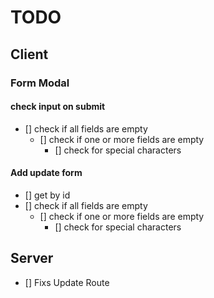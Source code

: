 # TODO

## Client

### Form Modal

#### check input on submit

- [] check if all fields are empty
  - [] check if one or more fields are empty
    - [] check for special characters

#### Add update form

- [] get by id
- [] check if all fields are empty
  - [] check if one or more fields are empty
    - [] check for special characters

## Server

- [] Fixs Update Route
